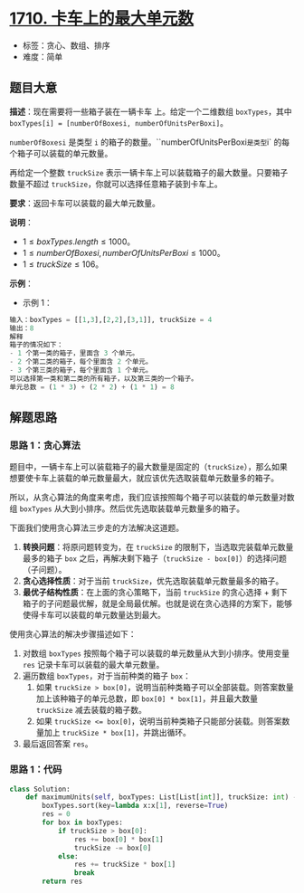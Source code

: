 # [1710. 卡车上的最大单元数](https://leetcode.cn/problems/maximum-units-on-a-truck/)

- 标签：贪心、数组、排序
- 难度：简单

## 题目大意

**描述**：现在需要将一些箱子装在一辆卡车 上。给定一个二维数组 `boxTypes`，其中 `boxTypes[i] = [numberOfBoxesi, numberOfUnitsPerBoxi]`。

`numberOfBoxesi` 是类型 `i` 的箱子的数量。``numberOfUnitsPerBoxi` 是类型 `i` 的每个箱子可以装载的单元数量。

再给定一个整数 `truckSize` 表示一辆卡车上可以装载箱子的最大数量。只要箱子数量不超过 `truckSize`，你就可以选择任意箱子装到卡车上。

**要求**：返回卡车可以装载的最大单元数量。

**说明**：

- $1 \le boxTypes.length \le 1000$。
- $1 \le numberOfBoxesi, numberOfUnitsPerBoxi \le 1000$。
- $1 \le truckSize \le 106$。

**示例**：

- 示例 1：

```Python
输入：boxTypes = [[1,3],[2,2],[3,1]], truckSize = 4
输出：8
解释
箱子的情况如下：
- 1 个第一类的箱子，里面含 3 个单元。
- 2 个第二类的箱子，每个里面含 2 个单元。
- 3 个第三类的箱子，每个里面含 1 个单元。
可以选择第一类和第二类的所有箱子，以及第三类的一个箱子。
单元总数 = (1 * 3) + (2 * 2) + (1 * 1) = 8
```

## 解题思路

### 思路 1：贪心算法

题目中，一辆卡车上可以装载箱子的最大数量是固定的（`truckSize`），那么如果想要使卡车上装载的单元数量最大，就应该优先选取装载单元数量多的箱子。

所以，从贪心算法的角度来考虑，我们应该按照每个箱子可以装载的单元数量对数组 `boxTypes` 从大到小排序。然后优先选取装载单元数量多的箱子。

下面我们使用贪心算法三步走的方法解决这道题。

1. **转换问题**：将原问题转变为，在 `truckSize` 的限制下，当选取完装载单元数量最多的箱子 `box` 之后，再解决剩下箱子（`truckSize - box[0]`）的选择问题（子问题）。
2. **贪心选择性质**：对于当前 `truckSize`，优先选取装载单元数量最多的箱子。
3. **最优子结构性质**：在上面的贪心策略下，当前 `truckSize` 的贪心选择 + 剩下箱子的子问题最优解，就是全局最优解。也就是说在贪心选择的方案下，能够使得卡车可以装载的单元数量达到最大。

使用贪心算法的解决步骤描述如下：

1. 对数组 `boxTypes` 按照每个箱子可以装载的单元数量从大到小排序。使用变量 `res` 记录卡车可以装载的最大单元数量。
2. 遍历数组 `boxTypes`，对于当前种类的箱子 `box`：
   1. 如果 `truckSize > box[0]`，说明当前种类箱子可以全部装载。则答案数量加上该种箱子的单元总数，即 `box[0] * box[1]`，并且最大数量 `truckSize` 减去装载的箱子数。
   2. 如果 `truckSize <= box[0]`，说明当前种类箱子只能部分装载。则答案数量加上 `truckSize * box[1]`，并跳出循环。
3. 最后返回答案 `res`。

### 思路 1：代码

```Python
class Solution:
    def maximumUnits(self, boxTypes: List[List[int]], truckSize: int) -> int:
        boxTypes.sort(key=lambda x:x[1], reverse=True)
        res = 0
        for box in boxTypes:
            if truckSize > box[0]:
                res += box[0] * box[1]
                truckSize -= box[0]
            else:
                res += truckSize * box[1]
                break
        return res
```
